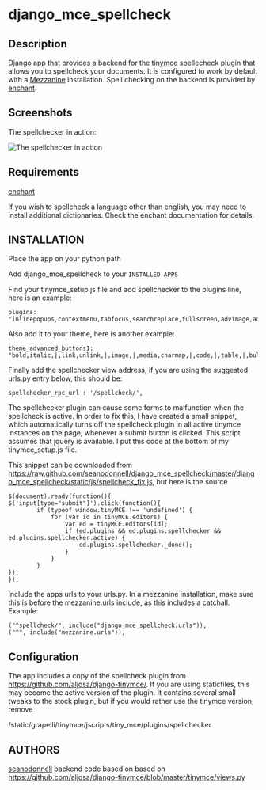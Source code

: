 # django_mce_spellcheck

## Description

[Django](http://www.djangoproject.com) app that provides a backend for the  [tinymce](http://www.tinymce.com/) spellecheck plugin that allows you to spellcheck your documents. It is configured to work by default with a [Mezzanine](https://github.com/stephenmcd/mezzanine) installation. Spell checking on the backend is provided by [enchant](http://pythonhosted.org/pyenchant/). 

## Screenshots

The spellchecker in action:

![The spellchecker in action](https://raw.github.com/seanodonnell/django_mce_spellcheck/master/screenshots/django_mce_spellcheck.png)

## Requirements

[enchant](http://pythonhosted.org/pyenchant/)

If you wish to spellcheck a language other than english, you may need to install additional dictionaries. Check the enchant documentation for details.

## INSTALLATION

Place the app on your python path

Add django_mce_spellcheck to your ```INSTALLED APPS```

Find your tinymce_setup.js file and add spellchecker to the plugins line, here is an example:

    plugins: "inlinepopups,contextmenu,tabfocus,searchreplace,fullscreen,advimage,advlink,paste,media,table,spellchecker"

Also add it to your theme, here is another example:

    theme_advanced_buttons1: "bold,italic,|,link,unlink,|,image,|,media,charmap,|,code,|,table,|,bullist,numlist,blockquote,|,undo,redo,|,formatselect,|,search,replace,|,spellchecker,|,fullscreen,",

Finally add the spellchecker view address, if you are using the suggested urls.py entry below, this should be:

    spellchecker_rpc_url : '/spellcheck/',

The spellchecker plugin can cause some forms to malfunction when the spellcheck is active. In order to fix this, I have created a small snippet, which automatically turns off the spellcheck plugin in all active tinymce instances on the page, whenever a submit button is clicked. This script assumes that jquery is available. I put this code at the bottom of my tinymce_setup.js file. 

This snippet can be downloaded from  https://raw.github.com/seanodonnell/django_mce_spellcheck/master/django_mce_spellcheck/static/js/spellcheck_fix.js, but here is the source

    $(document).ready(function(){
    $('input[type="submit"]').click(function(){
            if (typeof window.tinyMCE !== 'undefined') {
                for (var id in tinyMCE.editors) {
                    var ed = tinyMCE.editors[id];
                    if (ed.plugins && ed.plugins.spellchecker && ed.plugins.spellchecker.active) {
                        ed.plugins.spellchecker._done();
                    }
                }
            }
    });
    });

Include the apps  urls to your urls.py. In a mezzanine installation, make sure this is before the mezzanine.urls include, as this includes a catchall. Example:

    ("^spellcheck/", include("django_mce_spellcheck.urls")),
    ("^", include("mezzanine.urls")),

## Configuration 

The app includes a copy of the spellcheck plugin from https://github.com/aljosa/django-tinymce/. If you are using staticfiles, this may become the active version of the plugin. It contains several small tweaks to the stock plugin, but if you would rather use the tinymce version, remove
 
/static/grapelli/tinymce/jscripts/tiny_mce/plugins/spellchecker

## AUTHORS

[seanodonnell](https://github.com/seanodonnell/)
backend code based on based on https://github.com/aljosa/django-tinymce/blob/master/tinymce/views.py

